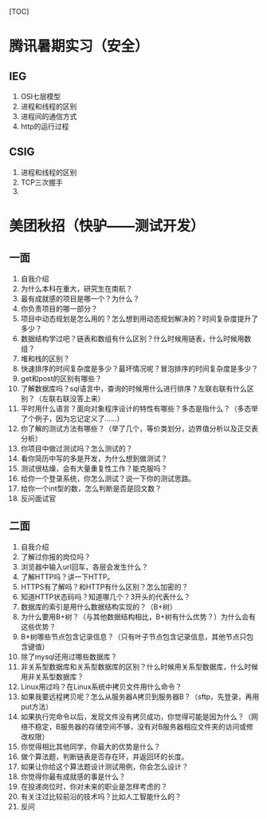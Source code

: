[TOC]

# 腾讯暑期实习（安全）

## IEG

1. OSI七层模型
2. 进程和线程的区别
3. 进程间的通信方式
4. http的运行过程

## CSIG

1. 进程和线程的区别
2. TCP三次握手
3. 



# 美团秋招（快驴——测试开发）

## 一面

1. 自我介绍
2. 为什么本科在重大，研究生在南航？
3. 最有成就感的项目是哪一个？为什么？
4. 你负责项目的哪一部分？
5. 项目中动态规划是怎么用的？怎么想到用动态规划解决的？时间复杂度提升了多少？
6. 数据结构学过吧？链表和数组有什么区别？什么时候用链表，什么时候用数组？
7. 堆和栈的区别？
8. 快速排序的时间复杂度是多少？最坏情况呢？冒泡排序的时间复杂度是多少？
9. get和post的区别有哪些？
10. 了解数据库吗？sql语言中，查询的时候用什么进行排序？左联右联有什么区别？（左联右联没答上来）
11. 平时用什么语言？面向对象程序设计的特性有哪些？多态是指什么？（多态举了个例子，因为忘记定义了……）
12. 你了解的测试方法有哪些？（举了几个，等价类划分，边界值分析以及正交表分析）
13. 你项目中做过测试吗？怎么测试的？
14. 看你简历中写的多是开发，为什么想到做测试？
15. 测试很枯燥，会有大量重复性工作？能克服吗？
16. 给你一个登录系统，你怎么测试？说一下你的测试思路。
17. 给你一个int型的数，怎么判断是否是回文数？
18. 反问面试官

## 二面

1. 自我介绍
2. 了解过你报的岗位吗？
3. 浏览器中输入url回车，各层会发生什么？
4. 了解HTTP吗？讲一下HTTP。
5. HTTPS有了解吗？和HTTP有什么区别？怎么加密的？
6. 知道HTTP状态码吗？知道哪几个？3开头的代表什么？
7. 数据库的索引是用什么数据结构实现的？（B+树）
8. 为什么要用B+树？（与其他数据结构相比，B+树有什么优势？）为什么会有这些优势？
9. B+树哪些节点包含记录信息？（只有叶子节点包含记录信息，其他节点只包含键值）
10. 除了mysql还用过哪些数据库？
11. 非关系型数据库和关系型数据库的区别？什么时候用关系型数据库，什么时候用非关系型数据库？
12. Linux用过吗？在Linux系统中拷贝文件用什么命令？
13. 如果我要远程拷贝呢？怎么从服务器A拷贝到服务器B？（sftp，先登录，再用put方法）
14. 如果执行完命令以后，发现文件没有拷贝成功，你觉得可能是因为什么？（网络不稳定，B服务器的存储空间不够，没有对B服务器相应文件夹的访问或修改权限）
15. 你觉得相比其他同学，你最大的优势是什么？
16. 做个算法题，判断链表是否存在环，并返回环的长度。
17. 如果让你给这个算法题设计测试用例，你会怎么设计？
18. 你觉得你最有成就感的事是什么？
19. 在投递岗位时，你对未来的职业是怎样考虑的？
20. 有关注过比较前沿的技术吗？比如人工智能什么的？
21. 反问

